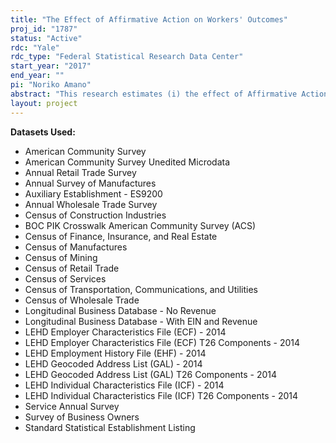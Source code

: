 ```yaml
---
title: "The Effect of Affirmative Action on Workers' Outcomes"
proj_id: "1787"
status: "Active"
rdc: "Yale"
rdc_type: "Federal Statistical Research Data Center"
start_year: "2017"
end_year: ""
pi: "Noriko Amano"
abstract: "This research estimates (i) the effect of Affirmative Action regulation on the probability that a new hire in private sector firms meeting the size requirements is a minority, (ii) the effect of legal charges filed citing sex, race, color or national origin discrimination on the probability that a new hire is a minority, and (iii) the effect of working in an Affirmative Action regulated firm on current and future wages. This project will impute federal contractor status and racial composition reported in the Equal Employment Opportunity Employer Information Reports, to private sector firms in the LEHD database meeting the size requirements to fill these forms under the Civil Rights Act of 1964. In addition, it will assign a count of discrimination charges filed with the EEOC against federally contracted firms. "
layout: project
---
```


**Datasets Used:**

  - American Community Survey 
  - American Community Survey Unedited Microdata 
  - Annual Retail Trade Survey 
  - Annual Survey of Manufactures 
  - Auxiliary Establishment - ES9200 
  - Annual Wholesale Trade Survey 
  - Census of Construction Industries 
  - BOC PIK Crosswalk American Community Survey (ACS) 
  - Census of Finance, Insurance, and Real Estate 
  - Census of Manufactures 
  - Census of Mining 
  - Census of Retail Trade 
  - Census of Services 
  - Census of Transportation, Communications, and Utilities 
  - Census of Wholesale Trade 
  - Longitudinal Business Database - No Revenue 
  - Longitudinal Business Database - With EIN and Revenue 
  - LEHD Employer Characteristics File (ECF) - 2014 
  - LEHD Employer Characteristics File (ECF) T26 Components - 2014 
  - LEHD Employment History File (EHF) - 2014 
  - LEHD Geocoded Address List (GAL) - 2014 
  - LEHD Geocoded Address List (GAL) T26 Components - 2014 
  - LEHD Individual Characteristics File (ICF) - 2014 
  - LEHD Individual Characteristics File (ICF) T26 Components - 2014 
  - Service Annual Survey 
  - Survey of Business Owners 
  - Standard Statistical Establishment Listing 

